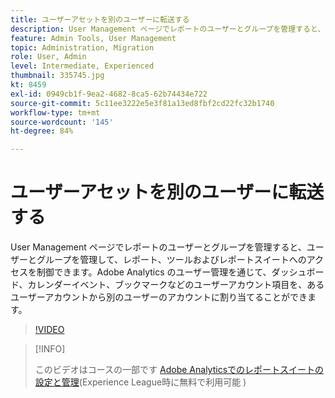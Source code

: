 ```yaml
---
title: ユーザーアセットを別のユーザーに転送する
description: User Management ページでレポートのユーザーとグループを管理すると、ユーザーとグループを管理して、レポート、ツールおよびレポートスイートへのアクセスを制御できます。Adobe Analytics のユーザー管理を通じて、ダッシュボード、カレンダーイベント、ブックマークなどのユーザーアカウント項目を、あるユーザーアカウントから別のユーザーのアカウントに割り当てることができます。
feature: Admin Tools, User Management
topic: Administration, Migration
role: User, Admin
level: Intermediate, Experienced
thumbnail: 335745.jpg
kt: 8459
exl-id: 0949cb1f-9ea2-4682-8ca5-62b74434e722
source-git-commit: 5c11ee3222e5e3f81a13ed8fbf2cd22fc32b1740
workflow-type: tm+mt
source-wordcount: '145'
ht-degree: 84%

---
```


# ユーザーアセットを別のユーザーに転送する

User Management ページでレポートのユーザーとグループを管理すると、ユーザーとグループを管理して、レポート、ツールおよびレポートスイートへのアクセスを制御できます。Adobe Analytics のユーザー管理を通じて、ダッシュボード、カレンダーイベント、ブックマークなどのユーザーアカウント項目を、あるユーザーアカウントから別のユーザーのアカウントに割り当てることができます。

>[!VIDEO](https://video.tv.adobe.com/v/335745/?quality=12&learn=on)

>[!INFO]
>
> このビデオはコースの一部です [Adobe Analyticsでのレポートスイートの設定と管理](https://experienceleague.adobe.com/?recommended=Analytics-A-1-2021.1.administration&amp;lang=ja)(Experience League時に無料で利用可能 )